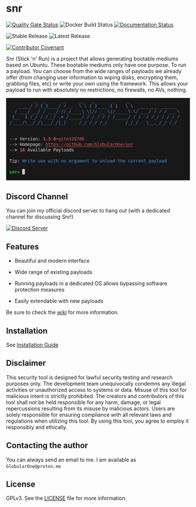# snr

[![Quality Gate Status](https://sonarcloud.io/api/project_badges/measure?project=GlobularOne_snr&metric=alert_status)](https://sonarcloud.io/summary/new_code?id=GlobularOne_snr) ![Docker Build Status](https://img.shields.io/github/actions/workflow/status/GlobularOne/snr/docker-build.yml?label=Docker+Build) [![Documentation Status](https://readthedocs.org/projects/snr/badge/?version=latest)](https://snr.readthedocs.io/en/latest/?badge=latest)

![Stable Release](https://img.shields.io/github/v/release/GlobularOne/snr?label=Stable+Release) ![Latest Release](https://img.shields.io/github/v/release/GlobularOne/snr?include_prereleases&label=Latest+Release)

[![Contributor Covenant](https://img.shields.io/badge/Contributor%20Covenant-2.1-4baaaa.svg)](CODE_OF_CONDUCT.md)

Snr (Stick 'n' Run) is a project that allows generating bootable mediums based on Ubuntu. These bootable mediums only have one purpose. To run a payload. You can choose from the wide ranges of payloads we already offer (from changing user information to wiping disks, encrypting them, grabbing files, etc) or write your own using the framework. This allows your payload to run with absolutely no restrictions, no firewalls, no AVs, nothing.

[![Interface](https://github.com/GlobularOne/snr/raw/main/readme/interface.png)](https://github.com/GlobularOne/snr)

## Discord Channel

You can join my official discord server to hang out (with a dedicated channel for discussing Snr!)

[![Discord Server](https://discord.com/api/guilds/1273324871488897064/widget.png?style=banner3)](https://discord.gg/ddZv7xt7Qq)

## Features

- Beautiful and modern interface

- Wide range of existing payloads

- Running payloads in a dedicated OS allows bypassing software protection measures  

- Easily extendable with new payloads

Be sure to check the [wiki](https://snr.readthedocs.io/en/stable) for more information.

## Installation

See [Installation Guide](https://snr.readthedocs.io/en/stable/user_guide/installation.html)

## Disclaimer

This security tool is designed for lawful security testing and research purposes only.
The development team unequivocally condemns any illegal activities or unauthorized access to systems or data.
Misuse of this tool for malicious intent is strictly prohibited.
The creators and contributors of this tool shall not be held responsible for any harm,
damage, or legal repercussions resulting from its misuse by malicious actors.
Users are solely responsible for ensuring compliance with all relevant laws and regulations when utilizing this tool.
By using this tool, you agree to employ it responsibly and ethically.

## Contacting the author

You can always send an email to me. I am available as `GlobularOne@proton.me`

## License

GPLv3. See the [LICENSE](https://github.com/GlobularOne/snr/blob/main/LICENSE) file for more information.
